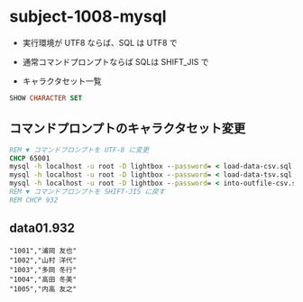 # subject-1008-mysql

- 実行環境が UTF8 ならば、SQL は UTF8 で

- 通常コマンドプロンプトならば SQLは SHIFT_JIS で

- キャラクタセット一覧
```sql
SHOW CHARACTER SET
```

## コマンドプロンプトのキャラクタセット変更
```bat
REM ▼ コマンドプロンプトを UTF-8 に変更
CHCP 65001
mysql -h localhost -u root -D lightbox --password= < load-data-csv.sql
mysql -h localhost -u root -D lightbox --password= < load-data-tsv.sql
mysql -h localhost -u root -D lightbox --password= < into-outfile-csv.sql
REM ▼ コマンドプロンプトを SHIFT-JIS に戻す
REM CHCP 932
```

## data01.932
```csv
"1001","浦岡 友也"
"1002","山村 洋代"
"1003","多岡 冬行"
"1004","高田 冬美"
"1005","内高 友之"
```
